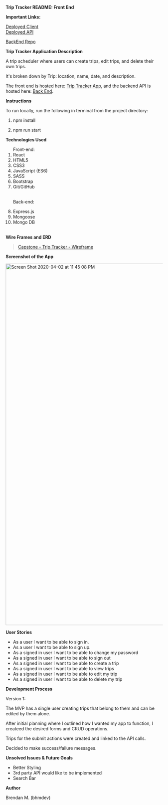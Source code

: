 **Trip  Tracker  README: Front End**


**Important Links:**

[Deployed Client](https://bhmdev.github.io/trip-tracker-client/#/)
<br>
[Deployed API](https://boiling-castle-10096.herokuapp.com)

[BackEnd Repo](https://github.com/bhmdev/trip-tracker-api)


**Trip Tracker Application  Description**

A trip scheduler where users can create trips, edit trips, and delete their own trips.

It's broken down by Trip: location, name, date, and description.

The front end is hosted here:  [Trip Tracker App](https://bhmdev.github.io/trip-tracker-client/#/), and the backend API is hosted here: [Back End](https://boiling-castle-10096.herokuapp.com).

**Instructions**

To run locally, run the following in terminal from the project directory:

1. npm install

2. npm run start


**Technologies Used**

<ol>
Front-end:
<li>React</li>
<li>HTML5</li>
<li>CSS3</li>
<li>JavaScript (ES6)</li>
<li>SASS</li>
<li>Bootstrap</li>
<li>Git/GitHub</li>
<br>

Back-end:
<li>Express.js</li>
<li>Mongoose</li>
<li>Mongo DB</li>
<br>
</ol>

**Wire Frames and ERD**

<blockquote class="imgur-embed-pub" lang="en" data-id="a/X0bEtGq"><a href="https://imgur.com/a/O9CSfR7">Capstone - Trip Tracker - Wireframe</a></blockquote>


**Screenshot of the App**

<img width="1154" alt="Screen Shot 2020-04-02 at 11 45 08 PM" src="https://media.git.generalassemb.ly/user/25655/files/06c1ae80-753e-11ea-97bd-a926bcb333dc">

**User Stories**

* As a user I want to be able to sign in.
* As a user I want to be able to sign up.
* As a signed in user I want to be able to change my password
* As a signed in user I want to be able to sign out
* As a signed in user I want to be able to create a trip
* As a signed in user I want to be able to view trips 
* As a signed in user I want to be able to edit my trip
* As a signed in user I want to be able to delete my trip

**Development Process**

Version 1:

The MVP has a single user creating trips  that belong to them and can be edited by them alone.

After initial planning where I outlined how I wanted my app to function, I createed the desired forms and CRUD operations.

Trips for the submit actions were created and linked to the API calls.

Decided to make success/failure messages.

**Unsolved Issues & Future Goals**

- Better Styling 
- 3rd party API would like to be implemented
- Search Bar

**Author**

Brendan M. (bhmdev) 
